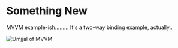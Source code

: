 # Something New

MVVM example-ish......... It's a two-way binding example, actually..

![Umjjal of MVVM](https://cloud.githubusercontent.com/assets/1009457/23830612/34356e98-0763-11e7-903a-7dbdc658e738.gif)

